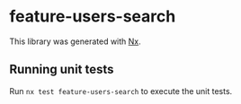 # feature-users-search

This library was generated with [Nx](https://nx.dev).

## Running unit tests

Run `nx test feature-users-search` to execute the unit tests.
